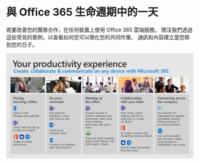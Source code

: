# <a name="day-in-the-life-with-office-365"></a>與 Office 365 生命週期中的一天

若要改善您的團隊合作，在任何裝置上使用 Office 365 雲端服務。  關注我們透過這些常見的案例，以查看如何您可以簡化您的共同作業、 通訊和內容建立當您移到您的日子。  

![Life visual 中的一天](media/m365day.png)

